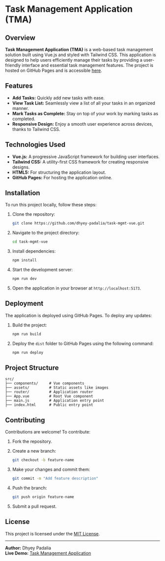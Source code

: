 # Task Management Application (TMA)

## Overview

**Task Management Application (TMA)** is a web-based task management solution built using Vue.js and styled with Tailwind CSS. This application is designed to help users efficiently manage their tasks by providing a user-friendly interface and essential task management features. The project is hosted on GitHub Pages and is accessible [here](https://dhyey-padalia.github.io/task-mgmt-vue/).

## Features

- **Add Tasks:** Quickly add new tasks with ease.
- **View Task List:** Seamlessly view a list of all your tasks in an organized manner.
- **Mark Tasks as Complete:** Stay on top of your work by marking tasks as completed.
- **Responsive Design:** Enjoy a smooth user experience across devices, thanks to Tailwind CSS.

## Technologies Used

- **Vue.js:** A progressive JavaScript framework for building user interfaces.
- **Tailwind CSS:** A utility-first CSS framework for creating responsive designs.
- **HTML5:** For structuring the application layout.
- **GitHub Pages:** For hosting the application online.

## Installation

To run this project locally, follow these steps:

1. Clone the repository:

   ```bash
   git clone https://github.com/dhyey-padalia/task-mgmt-vue.git
   ```

2. Navigate to the project directory:

   ```bash
   cd task-mgmt-vue
   ```

3. Install dependencies:

   ```bash
   npm install
   ```

4. Start the development server:

   ```bash
   npm run dev
   ```

5. Open the application in your browser at `http://localhost:5173`.

## Deployment

The application is deployed using GitHub Pages. To deploy any updates:

1. Build the project:

   ```bash
   npm run build
   ```

2. Deploy the `dist` folder to GitHub Pages using the following command:

   ```bash
   npm run deploy
   ```

## Project Structure

```plaintext
src/
├── components/     # Vue components
├── assets/         # Static assets like images
├── router/         # Application router
├── App.vue         # Root Vue component
├── main.js         # Application entry point
├── index.html      # Public entry point
```

## Contributing

Contributions are welcome! To contribute:

1. Fork the repository.
2. Create a new branch:

   ```bash
   git checkout -b feature-name
   ```

3. Make your changes and commit them:

   ```bash
   git commit -m "Add feature description"
   ```

4. Push the branch:

   ```bash
   git push origin feature-name
   ```

5. Submit a pull request.

## License

This project is licensed under the [MIT License](LICENSE).

---

**Author:** Dhyey Padalia  
**Live Demo:** [Task Management Application](https://dhyey-padalia.github.io/task-mgmt-vue/)
